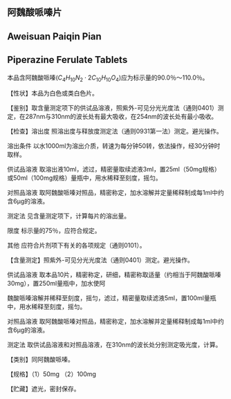 ## 阿魏酸哌嗪片

## Aweisuan Paiqin Pian

## Piperazine Ferulate Tablets

本品含阿魏酸哌嗪$(C_{4}H_{10}N_{2}\cdot 2C_{10}H_{10}O_{4})$应为标示量的90.0％～110.0％。

【性状】本品为白色或类白色片。

【鉴别】取含量测定项下的供试品溶液，照紫外-可见分光光度法（通则0401）测定，在287nm与310nm的波长处有最大吸收，在254nm的波长处有最小吸收。

【检查】溶出度 照溶出度与释放度测定法（通则0931第一法）测定。避光操作。

溶出条件 以水1000ml为溶出介质，转速为每分钟50转，依法操作，经30分钟时取样。

供试品溶液 取溶出液10ml，滤过，精密量取续滤液3ml，置25ml（50mg规格）或50ml（100mg规格）量瓶中，用水稀释至刻度，摇匀。

对照品溶液 取阿魏酸哌嗪对照品，精密称定，加水溶解并定量稀释制成每1ml中约含6μg的溶液。

测定法 见含量测定项下，计算每片的溶出量。

限度 标示量的75％，应符合规定。

其他 应符合片剂项下有关的各项规定（通则0101）。

【含量测定】照紫外-可见分光光度法（通则0401）测定。避光操作。

供试品溶液 取本品10片，精密称定，研细，精密称取适量（约相当于阿魏酸哌嗪30mg），置250ml量瓶中，加水使阿

魏酸哌嗪溶解并稀释至刻度，摇匀，滤过，精密量取续滤液5ml，置100ml量瓶中，用水稀释至刻度，摇匀。

对照品溶液 取阿魏酸哌嗪对照品，精密称定，加水溶解并定量稀释制成每1ml中约含6μg的溶液。

测定法 取供试品溶液和对照品溶液，在310nm的波长处分别测定吸光度，计算。

【类别】同阿魏酸哌嗪。

【规格】（1）50mg （2）100mg

【贮藏】遮光，密封保存。